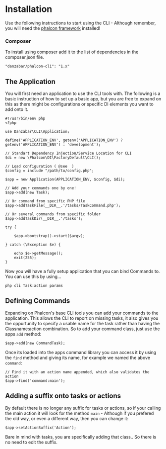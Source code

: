 Installation
============

Use the following instructions to start using the CLI - Although remember, you will need the [phalcon framework](http://phalconphp.com/) installed!

### Composer

To install using composer add it to the list of dependencies in the composer.json file.

	"danzabar/phalcon-cli": "1.x"


## The Application

You will first need an application to use the CLI tools with. The following is a basic instruction of how to set up a basic app, but you are free to expand on this as there might be configurations or specific DI elements you want to add onto it.

	#!/usr/bin/env php
	<?php

	use Danzabar\CLI\Application;

	define('APPLICATION_ENV', getenv('APPLICATION_ENV') ? getenv('APPLICATION_ENV') : 'development');

	// Standart Dependency Injection/Service Location for CLI
	$di = new \Phalcon\DI\FactoryDefault\CLI();

	// Load configuration ( @see  )
	$config = include "/path/to/config.php";

	$app = new Application(APPLICATION_ENV, $config, $di);

	// Add your commands one by one!
	$app->add(new Task);

	// Or command from specific PHP file
	$app->addTaskFile(__DIR__.'/tasks/TaskCommand.php');

	// Or several commands from specific folder
	$app->addTaskDir(__DIR__.'/tasks');

	try {

		$app->bootstrap()->start($argv);

	} catch (\Exception $e) {

		echo $e->getMessage();
		exit(255);
	}


Now you will have a fully setup application that you can bind Commands to. You can use this by using...

	php cli Task:action params

## Defining Commands

Expanding on Phalcon's base CLI tools you can add your commands to the application. This allows the CLI to report on missing tasks, it also gives you the oppurtunity to specify a usable name for the task rather than having the Classname:action combination. So to add your command class, just use the apps `add` method:

	$app->add(new CommandTask);

Once its loaded into the apps command library you can access it by using the `find` method and giving its name, for example we named the above `command`:

	// Find it with an action name appended, which also validates the action
	$app->find('command:main');

## Adding a suffix onto tasks or actions

By default there is no longer any suffix for tasks or actions, so if your calling the main action it will look for the method `main` - Although if you prefered the old way, or even a different way, then you can change it:

	$app->setActionSuffix('Action');

Bare in mind with tasks, you are specifically adding that class.. So there is no need to edit the suffix.
